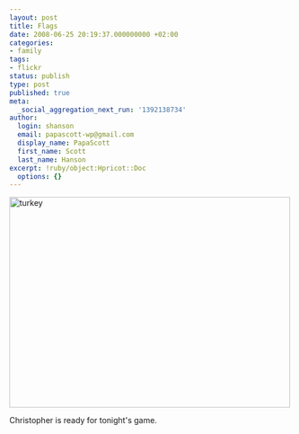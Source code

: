 ```yaml
---
layout: post
title: Flags
date: 2008-06-25 20:19:37.000000000 +02:00
categories:
- family
tags:
- flickr
status: publish
type: post
published: true
meta:
  _social_aggregation_next_run: '1392138734'
author:
  login: shanson
  email: papascott-wp@gmail.com
  display_name: PapaScott
  first_name: Scott
  last_name: Hanson
excerpt: !ruby/object:Hpricot::Doc
  options: {}
---
```

<p><a href="http://www.flickr.com/photos/51035717986@N01/2611310980" title="View 'turkey' on Flickr.com"><img src="4.static.flickr.com/3106/2611310980_ba323fe8f7.jpg" alt="turkey" border="0" width="500" height="375" /></a></p>
<p>Christopher is ready for tonight's game.</p>
